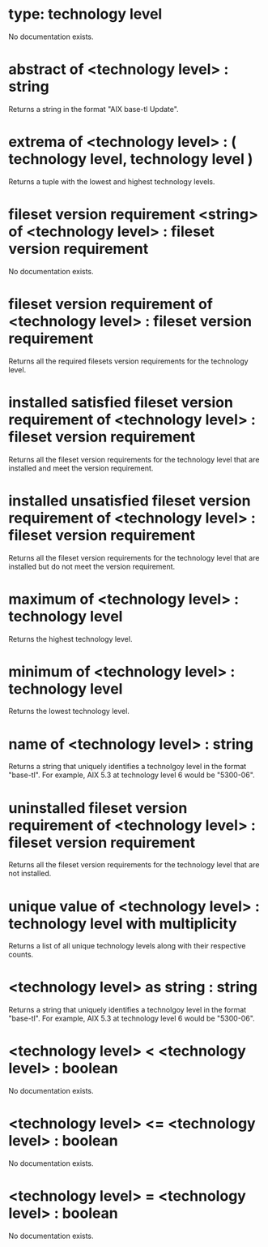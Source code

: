 # type: technology level

No documentation exists.

# abstract of &lt;technology level&gt; : string

Returns a string in the format "AIX base-tl Update".

# extrema of &lt;technology level&gt; : ( technology level, technology level )

Returns a tuple with the lowest and highest technology levels.

# fileset version requirement &lt;string&gt; of &lt;technology level&gt; : fileset version requirement

No documentation exists.

# fileset version requirement of &lt;technology level&gt; : fileset version requirement

Returns all the required filesets version requirements for the technology level.

# installed satisfied fileset version requirement of &lt;technology level&gt; : fileset version requirement

Returns all the fileset version requirements for the technology level that are installed and meet the version requirement.

# installed unsatisfied fileset version requirement of &lt;technology level&gt; : fileset version requirement

Returns all the fileset version requirements for the technology level that are installed but do not meet the version requirement.

# maximum of &lt;technology level&gt; : technology level

Returns the highest technology level.

# minimum of &lt;technology level&gt; : technology level

Returns the lowest technology level.

# name of &lt;technology level&gt; : string

Returns a string that uniquely identifies a technolgoy level in the format "base-tl". For example, AIX 5.3 at technology level 6 would be "5300-06".

# uninstalled fileset version requirement of &lt;technology level&gt; : fileset version requirement

Returns all the fileset version requirements for the technology level that are not installed.

# unique value of &lt;technology level&gt; : technology level with multiplicity

Returns a list of all unique technology levels along with their respective counts.

# &lt;technology level&gt; as string : string

Returns a string that uniquely identifies a technolgoy level in the format "base-tl". For example, AIX 5.3 at technology level 6 would be "5300-06".

# &lt;technology level&gt; &lt; &lt;technology level&gt; : boolean

No documentation exists.

# &lt;technology level&gt; &lt;= &lt;technology level&gt; : boolean

No documentation exists.

# &lt;technology level&gt; = &lt;technology level&gt; : boolean

No documentation exists.
